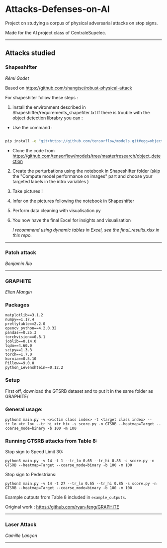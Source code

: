 # Attacks-Defenses-on-AI

Project on studying a corpus of physical adversarial attacks on stop signs. 

Made for the AI project class of CentraleSupelec.
___

## Attacks studied 

### Shapeshifter 
*Rémi Godet*

Based on https://github.com/shangtse/robust-physical-attack

For shapeshiter follow these steps : 
1. install the environment described in Shapeshifter/requirements_shapefiter.txt
If there is trouble with the object detection librabry you can : 
- Use the command : 
```bash

pip install -e "git+https://github.com/tensorflow/models.git#egg=object_detection&subdirectory=research/object_detection/packages/tf1&ref=fe748d4a4a1576b57c279014ac0ceb47344399c4&editable=true"
```

- Clone the code from https://github.com/tensorflow/models/tree/master/research/object_detection

2. Create the perturbations using the notebook in Shapeshifter folder (skip the "Compute model performance on images" part and choose your targeted labels in the intro variables )

3. Take pictures ! 

4. Infer on the pictures following the notebook in Shapeshifter
5. Perform data cleaning with visualisation.py
6. You now have the final Excel for insights and visualisation 

    *I recommend using dynamic tables in Excel, see the final_results.xlsx in this repo.*

___
### Patch attack
*Benjamin Rio*
___
### GRAPHITE
*Elian Mangin*

### Packages
```
matplotlib==3.1.2
numpy==1.17.4
prettytable==2.2.0
opencv_python==4.2.0.32
pandas==0.25.3
torchvision==0.8.1
joblib==0.14.0
tqdm==4.60.0
scipy==1.3.3
torch==1.7.0
kornia==0.5.10
Pillow==9.0.0
python_Levenshtein==0.12.2
```
### Setup
First off, download the GTSRB dataset and to put it in the same folder as GRAPHITE/

### General usage:
```
python3 main.py -v <victim class index> -t <target class index> --tr_lo <tr_lo> --tr_hi <tr_hi> -s score.py -n GTSRB --heatmap=Target --coarse_mode=binary -b 100 -m 100
```
### Running GTSRB attacks from Table 8:
Stop sign to Speed Limit 30: <br>
```
python3 main.py -v 14 -t 1 --tr_lo 0.65 --tr_hi 0.85 -s score.py -n GTSRB --heatmap=Target --coarse_mode=binary -b 100 -m 100
```
Stop sign to Pedestrians: <br>
```
python3 main.py -v 14 -t 27 --tr_lo 0.65 --tr_hi 0.85 -s score.py -n GTSRB --heatmap=Target --coarse_mode=binary -b 100 -m 100
```

Example outputs from Table 8 included in `example_outputs`.

Original work : https://github.com/ryan-feng/GRAPHITE
___
### Laser Attack
*Camille Lançon*
___


